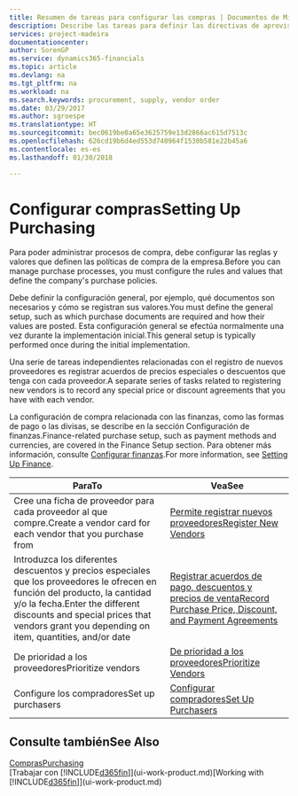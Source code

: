 ```yaml
---
title: Resumen de tareas para configurar las compras | Documentos de Microsoft
description: Describe las tareas para definir las directivas de aprovisionamiento de su empresa y configurar sus procesos de compra.
services: project-madeira
documentationcenter: 
author: SorenGP
ms.service: dynamics365-financials
ms.topic: article
ms.devlang: na
ms.tgt_pltfrm: na
ms.workload: na
ms.search.keywords: procurement, supply, vendor order
ms.date: 03/29/2017
ms.author: sgroespe
ms.translationtype: HT
ms.sourcegitcommit: bec0619be0a65e3625759e13d2866ac615d7513c
ms.openlocfilehash: 626cd19b6d4ed553d740964f1530b581e22b45a6
ms.contentlocale: es-es
ms.lasthandoff: 01/30/2018

---
```

# <a name="setting-up-purchasing"></a><span data-ttu-id="5e481-103">Configurar compras</span><span class="sxs-lookup"><span data-stu-id="5e481-103">Setting Up Purchasing</span></span>
<span data-ttu-id="5e481-104">Para poder administrar procesos de compra, debe configurar las reglas y valores que definen las políticas de compra de la empresa.</span><span class="sxs-lookup"><span data-stu-id="5e481-104">Before you can manage purchase processes, you must configure the rules and values that define the company's purchase policies.</span></span>

<span data-ttu-id="5e481-105">Debe definir la configuración general, por ejemplo, qué documentos son necesarios y cómo se registran sus valores.</span><span class="sxs-lookup"><span data-stu-id="5e481-105">You must define the general setup, such as which purchase documents are required and how their values are posted.</span></span> <span data-ttu-id="5e481-106">Esta configuración general se efectúa normalmente una vez durante la implementación inicial.</span><span class="sxs-lookup"><span data-stu-id="5e481-106">This general setup is typically performed once during the initial implementation.</span></span>

<span data-ttu-id="5e481-107">Una serie de tareas independientes relacionadas con el registro de nuevos proveedores es registrar acuerdos de precios especiales o descuentos que tenga con cada proveedor.</span><span class="sxs-lookup"><span data-stu-id="5e481-107">A separate series of tasks related to registering new vendors is to record any special price or discount agreements that you have with each vendor.</span></span>

<span data-ttu-id="5e481-108">La configuración de compra relacionada con las finanzas, como las formas de pago o las divisas, se describe en la sección Configuración de finanzas.</span><span class="sxs-lookup"><span data-stu-id="5e481-108">Finance-related purchase setup, such as payment methods and currencies, are covered in the Finance Setup section.</span></span> <span data-ttu-id="5e481-109">Para obtener más información, consulte [Configurar finanzas](finance-setup-finance.md).</span><span class="sxs-lookup"><span data-stu-id="5e481-109">For more information, see [Setting Up Finance](finance-setup-finance.md).</span></span>

| <span data-ttu-id="5e481-110">Para</span><span class="sxs-lookup"><span data-stu-id="5e481-110">To</span></span> | <span data-ttu-id="5e481-111">Vea</span><span class="sxs-lookup"><span data-stu-id="5e481-111">See</span></span> |
| --- | --- |
| <span data-ttu-id="5e481-112">Cree una ficha de proveedor para cada proveedor al que compre.</span><span class="sxs-lookup"><span data-stu-id="5e481-112">Create a vendor card for each vendor that you purchase from</span></span>|[<span data-ttu-id="5e481-113">Permite registrar nuevos proveedores</span><span class="sxs-lookup"><span data-stu-id="5e481-113">Register New Vendors</span></span>](purchasing-how-register-new-vendors.md) |
| <span data-ttu-id="5e481-114">Introduzca los diferentes descuentos y precios especiales que los proveedores le ofrecen en función del producto, la cantidad y/o la fecha.</span><span class="sxs-lookup"><span data-stu-id="5e481-114">Enter the different discounts and special prices that vendors grant you depending on item, quantities, and/or date</span></span> |[<span data-ttu-id="5e481-115">Registrar acuerdos de pago, descuentos y precios de venta</span><span class="sxs-lookup"><span data-stu-id="5e481-115">Record Purchase Price, Discount, and Payment Agreements</span></span>](purchasing-how-record-purchase-price-discount-payment-agreements.md) |
| <span data-ttu-id="5e481-116">De prioridad a los proveedores</span><span class="sxs-lookup"><span data-stu-id="5e481-116">Prioritize vendors</span></span> |[<span data-ttu-id="5e481-117">De prioridad a los proveedores</span><span class="sxs-lookup"><span data-stu-id="5e481-117">Prioritize Vendors</span></span>](purchasing-how-prioritize-vendors.md) |
| <span data-ttu-id="5e481-118">Configure los compradores</span><span class="sxs-lookup"><span data-stu-id="5e481-118">Set up purchasers</span></span> |[<span data-ttu-id="5e481-119">Configurar compradores</span><span class="sxs-lookup"><span data-stu-id="5e481-119">Set Up Purchasers</span></span>](purchasing-how-setup-purchasers.md) |

## <a name="see-also"></a><span data-ttu-id="5e481-120">Consulte también</span><span class="sxs-lookup"><span data-stu-id="5e481-120">See Also</span></span>
[<span data-ttu-id="5e481-121">Compras</span><span class="sxs-lookup"><span data-stu-id="5e481-121">Purchasing</span></span>](purchasing-manage-purchasing.md)  
<span data-ttu-id="5e481-122">[Trabajar con [!INCLUDE[d365fin](includes/d365fin_md.md)]](ui-work-product.md)</span><span class="sxs-lookup"><span data-stu-id="5e481-122">[Working with [!INCLUDE[d365fin](includes/d365fin_md.md)]](ui-work-product.md)</span></span>

